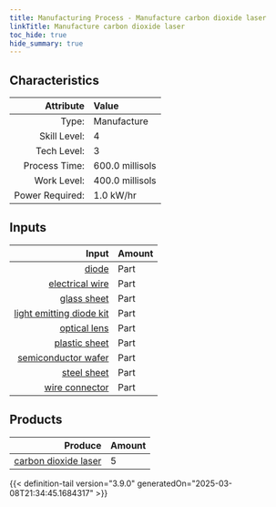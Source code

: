 ```yaml
---
title: Manufacturing Process - Manufacture carbon dioxide laser
linkTitle: Manufacture carbon dioxide laser
toc_hide: true
hide_summary: true
---
```

<!-- This is generated by the MarsSim HelpGenertor, do not edit. -->


## Characteristics

| Attribute      | Value |
|--------:|:------|
|Type:|Manufacture|
|Skill Level:|4|
|Tech Level:|3|
|Process Time:|600.0 millisols|
|Work Level:|400.0 millisols|
|Power Required:|1.0 kW/hr|

## Inputs

| Input      | Amount |
|--------:|:------|
|[diode](/docs/definitions/part/diode)|Part|15|
|[electrical wire](/docs/definitions/part/electrical-wire)|Part|1|
|[glass sheet](/docs/definitions/part/glass-sheet)|Part|1|
|[light emitting diode kit](/docs/definitions/part/light-emitting-diode-kit)|Part|5|
|[optical lens](/docs/definitions/part/optical-lens)|Part|10|
|[plastic sheet](/docs/definitions/part/plastic-sheet)|Part|1|
|[semiconductor wafer](/docs/definitions/part/semiconductor-wafer)|Part|1|
|[steel sheet](/docs/definitions/part/steel-sheet)|Part|1|
|[wire connector](/docs/definitions/part/wire-connector)|Part|1|

## Products


| Produce      | Amount |
|--------:|:------|
|[carbon dioxide laser](/docs/definitions/part/carbon-dioxide-laser)|5|



{{< definition-tail version="3.9.0" generatedOn="2025-03-08T21:34:45.1684317" >}}



